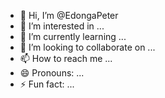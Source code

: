 - 👋 Hi, I’m @EdongaPeter
- 👀 I’m interested in ...
- 🌱 I’m currently learning ...
- 💞️ I’m looking to collaborate on ...
- 📫 How to reach me ...
- 😄 Pronouns: ...
- ⚡ Fun fact: ...

<!---
EdongaPeter/EdongaPeter is a ✨ special ✨ repository because its `README.md` (this file) appears on your GitHub profile.
You can click the Preview link to take a look at your changes.
--->
